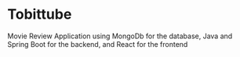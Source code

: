 # Tobittube
Movie Review Application using MongoDb for the database, Java and Spring Boot for the backend, and React for the frontend
